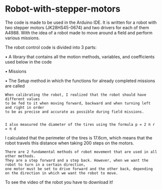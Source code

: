 # Robot-with-stepper-motors
The code is made to be used in the Arduino IDE. It is written for a robot with two stepper motors (JK28HS45-0674)
and two drivers for each of them A4988.
With the idea of a robot made to move around a field and perform various missions.

The robot control code is divided into 3 parts:

• A library that contains all the motion methods, variables, and coefficients used below in the code

• Missions

• The Setup method in which the functions for already completed missions are called


    When calibrating the robot, I realized that the robot should have different values
    to be fed to it when moving forward, backward and when turning left and right in order
    to be as precise and accurate as possible during field missions.


    I also measured the diameter of the tires using the formula p = 2 π r = π d
I calculated that the perimeter of the tires is 17.6cm,
which means that the robot travels this distance when taking 200 steps on the motors.

   
    There are 2 fundamental methods of robot movement that are used in all other methods.
    They are a step forward and a step back. However, when we want the robot to turn in a certain direction,
    one motor must be set to drive forward and the other back, depending on the direction in which we want the robot to move.
    
    
To see the video of the robot you have to download it!
